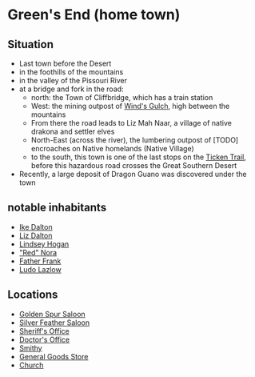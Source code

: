 # Green's End (home town)
## Situation
- Last town before the Desert
- in the foothills of the mountains
- in the valley of the Pissouri River
- at a bridge and fork in the road: 
    - north: the Town of Cliffbridge, which has a train station
    - West: the mining outpost of [Wind's Gulch](./winds-gulch.md), high between the mountains
    - From there the road leads to Liz Mah Naar, a village of native drakona and settler elves
    - North-East (across the river), the lumbering outpost of [TODO] encroaches on Native homelands (Native Village)
    - to the south, this town is one of the last stops on the [Ticken Trail](./ticken-trail.md), before this hazardous road crosses the Great Southern Desert
- Recently, a large deposit of Dragon Guano was discovered under the town
## notable inhabitants
- [Ike Dalton](./ike-dalton.md)
- [Liz Dalton](./liz-dalton.md)
- [Lindsey Hogan](./lindsey-hogan.md)
- ["Red" Nora](./nora.md)
- [Father Frank](./father-frank.md)
- [Ludo Lazlow](./ludo-lazlow.md)
## Locations
- [Golden Spur Saloon](./golden-spur-saloon.md)
- [Silver Feather Saloon](./silver-feather-saloon)
- [Sheriff's Office](./hometown-sheriff-office.md)
- [Doctor's Office](./hometown-doctors-office.md)
- [Smithy](./hometown-smithy.md)
- [General Goods Store](./hometown-store.md)
- [Church](./hometown-church.md)